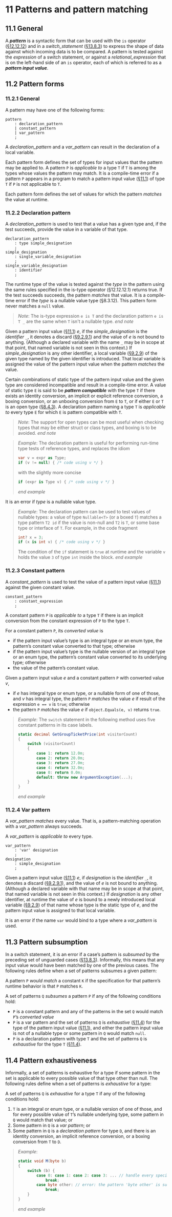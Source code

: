 # 11 Patterns and pattern matching

## 11.1 General

A ***pattern*** is a syntactic form that can be used with the `is` operator ([§12.12.12](expressions.md#121212-the-is-operator)) and in a *switch_statement* ([§13.8.3](statements.md#1383-the-switch-statement)) to express the shape of data against which incoming data is to be compared. A pattern is tested against the *expression* of a switch statement, or against a *relational_expression* that is on the left-hand side of an `is` operator, each of which is referred to as a ***pattern input value***.

## 11.2 Pattern forms

### 11.2.1 General

A pattern may have one of the following forms:

```ANTLR
pattern
    : declaration_pattern
    | constant_pattern
    | var_pattern
    ;
```

A *declaration_pattern* and a *var_pattern* can result in the declaration of a local variable.

Each pattern form defines the set of types for input values that the pattern may be applied to. A pattern `P` is *applicable to* a type `T` if `T` is among the types whose values the pattern may match. It is a compile-time error if a pattern `P` appears in a program to match a pattern input value ([§11.1](patterns.md#111-general)) of type `T` if `P` is not applicable to `T`.

Each pattern form defines the set of values for which the pattern *matches* the value at runtime.

### 11.2.2 Declaration pattern

A *declaration_pattern* is used to test that a value has a given type and, if the test succeeds, provide the value in a variable of that type.

```ANTLR
declaration_pattern
    : type simple_designation
    ;
simple_designation
    : single_variable_designation
    ;
single_variable_designation
    : identifier
    ;
```

The runtime type of the value is tested against the *type* in the pattern using the same rules specified in the is-type operator (§12.12.12.1) returns true. If the test succeeds succeeds, the pattern *matches* that value. It is a compile-time error if the *type* is a nullable value type (§8.3.12). This pattern form never matches a `null` value.

> *Note*: The is-type expression `e is T` and the declaration pattern `e is T _` are the same when `T` isn't a nullable type. *end note*

Given a pattern input value ([§11.1](patterns.md#111-general)) *e*, if the *simple_designation* is the *identifier* `_`, it denotes a discard ([§9.2.9.1](variables.md#9291-discards)) and the value of *e* is not bound to anything. (Although a declared variable with the name `_` may be in scope at that point, that named variable is not seen in this context.) If *simple_designation* is any other identifier, a local variable ([§9.2.9](variables.md#929-local-variables)) of the given type named by the given identifier is introduced. That local variable is assigned the value of the pattern input value when the pattern *matches* the value.

Certain combinations of static type of the pattern input value and the given type are considered incompatible and result in a compile-time error. A value of static type `E` is said to be ***pattern compatible*** with the type `T` if there exists an identity conversion, an implicit or explicit reference conversion, a boxing conversion, or an unboxing conversion from `E` to `T`, or if either `E` or `T` is an open type ([§8.4.3](types.md#843-open-and-closed-types)). A declaration pattern naming a type `T` is *applicable to* every type `E` for which `E` is pattern compatible with `T`.

> *Note*: The support for open types can be most useful when checking types that may be either struct or class types, and boxing is to be avoided. *end note*
<!-- markdownlint-disable MD028 -->
<!-- markdownlint-enable MD028 -->
> *Example*: The declaration pattern is useful for performing run-time type tests of reference types, and replaces the idiom
>
> ```csharp
> var v = expr as Type;
> if (v != null) { /* code using v */ }
> ```
>
> with the slightly more concise
>
> ```csharp
> if (expr is Type v) { /* code using v */ }
> ```
>
> *end example*

It is an error if *type* is a nullable value type.

> *Example*: The declaration pattern can be used to test values of nullable types: a value of type `Nullable<T>` (or a boxed `T`) matches a type pattern `T2 id` if the value is non-null and `T2` is `T`, or some base type or interface of `T`. For example, in the code fragment
>
> <!-- Example: {template:"standalone-console-without-using", name:"DeclarationPattern1"} -->
> ```csharp
> int? x = 3;
> if (x is int v) { /* code using v */ }
> ```
>
> The condition of the `if` statement is `true` at runtime and the variable `v` holds the value `3` of type `int` inside the block. *end example*

### 11.2.3 Constant pattern

A *constant_pattern* is used to test the value of a pattern input value ([§11.1](patterns.md#111-general)) against the given constant value.

```ANTLR
constant_pattern
    : constant_expression
    ;
```

A constant pattern `P` is *applicable to* a type `T` if there is an implicit conversion from the constant expression of `P` to the type `T`.

For a constant pattern `P`, its *converted value* is

- if the pattern input value’s type is an integral type or an enum type, the pattern’s constant value converted to that type; otherwise
- if the pattern input value’s type is the nullable version of an integral type or an enum type, the pattern’s constant value converted to its underlying type; otherwise
- the value of the pattern’s constant value.

Given a pattern input value *e* and a constant pattern `P` with converted value *v*,

- if *e* has integral type or enum type, or a nullable form of one of those, and *v* has integral type, the pattern `P` *matches* the value *e* if result of the expression `e == v` is `true`; otherwise
- the pattern `P` *matches* the value *e* if `object.Equals(e, v)` returns `true`.

> *Example*: The `switch` statement in the following method uses five constant patterns in its case labels.
>
> <!-- Example: {template:"standalone-console", name:"ConstantPattern1", replaceEllipsis:true, customEllipsisReplacements: ["\"xxx\""], ignoredWarnings:["CS8321"]} -->
> ```csharp
> static decimal GetGroupTicketPrice(int visitorCount)
> {
>     switch (visitorCount) 
>     {
>         case 1: return 12.0m;
>         case 2: return 20.0m;
>         case 3: return 27.0m;
>         case 4: return 32.0m;
>         case 0: return 0.0m;
>         default: throw new ArgumentException(...);
>     }
> }
> ```
>
> *end example*

### 11.2.4 Var pattern

A *var_pattern* *matches* every value. That is, a pattern-matching operation with a *var_pattern* always succeeds.

A *var_pattern* is *applicable to* every type.

```ANTLR
var_pattern
    : 'var' designation
    ;
designation
    : simple_designation
    ;
```

Given a pattern input value ([§11.1](patterns.md#111-general)) *e*, if *designation* is the *identifier* `_`, it denotes a discard ([§9.2.9.1](variables.md#9291-discards)), and the value of *e* is not bound to anything. (Although a declared variable with that name may be in scope at that point, that named variable is not seen in this context.) If *designation* is any other identifier, at runtime the value of *e* is bound to a newly introduced local variable ([§9.2.9](variables.md#929-local-variables)) of that name whose type is the static type of *e*, and the pattern input value is assigned to that local variable.

It is an error if the name `var` would bind to a type where a *var_pattern* is used.

## 11.3 Pattern subsumption

In a switch statement, it is an error if a case’s pattern is *subsumed* by the preceding set of unguarded cases ([§13.8.3](statements.md#1383-the-switch-statement)).
Informally, this means that any input value would have been matched by one of the previous cases.
The following rules define when a set of patterns subsumes a given pattern:

A pattern `P` *would match* a constant `K` if the specification for that pattern’s runtime behavior is that `P` matches `K`.

A set of patterns `Q` *subsumes* a pattern `P` if any of the following conditions hold:

- `P` is a constant pattern and any of the patterns in the set `Q` would match `P`’s *converted value*
- `P` is a var pattern and the set of patterns `Q` is *exhaustive* ([§11.4](patterns.md#114-pattern-exhaustiveness)) for the type of the pattern input value ([§11.1](patterns.md#111-general)), and either the pattern input value is not of a nullable type or some pattern in `Q` would match `null`.
- `P` is a declaration pattern with type `T` and the set of patterns `Q` is *exhaustive* for the type `T` ([§11.4](patterns.md#114-pattern-exhaustiveness)).

## 11.4 Pattern exhaustiveness

Informally, a set of patterns is exhaustive for a type if some pattern in the set is applicable to every possible value of that type other than null.
The following rules define when a set of patterns is *exhaustive* for a type:

A set of patterns `Q` is *exhaustive* for a type `T` if any of the following conditions hold:

1. `T` is an integral or enum type, or a nullable version of one of those, and for every possible value of `T`’s nullable underlying type, some pattern in `Q` would match that value; or
2. Some pattern in `Q` is a *var pattern*; or
3. Some pattern in `Q` is a *declaration pattern* for type `D`, and there is an identity conversion, an implicit reference conversion, or a boxing conversion from `T` to `D`.

> *Example*:
>
> <!-- Example: {template:"standalone-console-without-using", name:"PatternExhaustiveness1", replaceEllipsis:true, customEllipsisReplacements: [""], ignoredWarnings:["CS8321"]} -->
> ```csharp
> static void M(byte b)
> {
>     switch (b) {
>         case 0: case 1: case 2: case 3: ... // handle every specific value of byte
>             break;
>         case byte other: // error: the pattern 'byte other' is subsumed by the (exhaustive) previous cases
>             break;
>     }
> }
> ```
>
> *end example*
